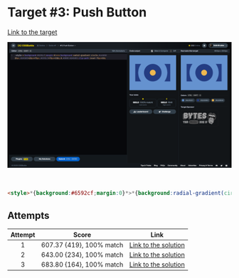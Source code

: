 # Target #3: Push Button

[Link to the target](https://cssbattle.dev/play/3)

![img](src/images/003_push-button.png)

<br>

```html
<style>*{background:#6592cf;margin:0}*>*{background:radial-gradient(circle,#eeb850 25px,#243d83+25px+75px,#6592cf+75px+132q,0,#0000)#243d83;clip-path:inset(75px+53q
```


## Attempts
| Attempt | Score | Link |
|:-:|:-:|:-:|
| 1 | 607.37 {419}, 100% match | [Link to the solution]() |
| 2 | 643.00 {234}, 100% match | [Link to the solution]() |
| 3 | 683.80 {164}, 100% match | [Link to the solution]() |